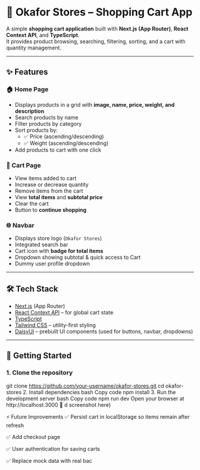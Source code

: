 # 🛒 Okafor Stores – Shopping Cart App

A simple **shopping cart application** built with **Next.js (App Router)**, **React Context API**, and **TypeScript**.  
It provides product browsing, searching, filtering, sorting, and a cart with quantity management.

---

## ✨ Features

### 🏠 Home Page
- Displays products in a grid with **image, name, price, weight, and description**
- Search products by name
- Filter products by category
- Sort products by:
  - ✅ Price (ascending/descending)
  - ✅ Weight (ascending/descending)
- Add products to cart with one click

### 🛒 Cart Page
- View items added to cart
- Increase or decrease quantity
- Remove items from the cart
- View **total items** and **subtotal price**
- Clear the cart
- Button to **continue shopping**

### 🌐 Navbar
- Displays store logo (`Okafor Stores`)
- Integrated search bar
- Cart icon with **badge for total items**
- Dropdown showing subtotal & quick access to Cart
- Dummy user profile dropdown

---

## 🛠️ Tech Stack

- [Next.js](https://nextjs.org/) (App Router)
- [React Context API](https://react.dev/reference/react/useContext) – for global cart state
- [TypeScript](https://www.typescriptlang.org/)
- [Tailwind CSS](https://tailwindcss.com/) – utility-first styling
- [DaisyUI](https://daisyui.com/) – prebuilt UI components (used for buttons, navbar, dropdowns)

---

## 🚀 Getting Started

### 1. Clone the repository
git clone https://github.com/your-username/okafor-stores.git
cd okafor-stores
2. Install dependencies
bash
Copy code
npm install
3. Run the development server
bash
Copy code
npm run dev
Open your browser at http://localhost:3000 🎉
d screenshot here)

⚡ Future Improvements
✅ Persist cart in localStorage so items remain after refresh

✅ Add checkout page

✅ User authentication for saving carts

✅ Replace mock data with real bac
